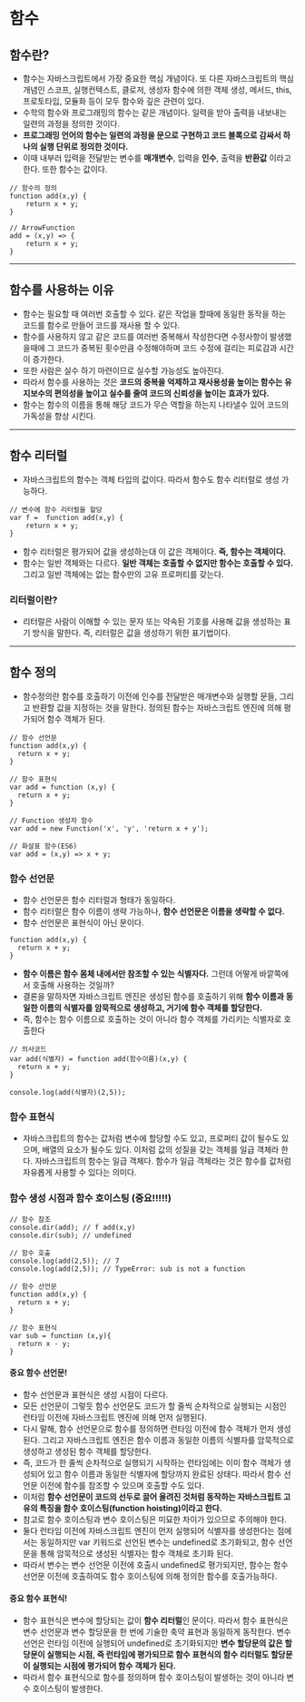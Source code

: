 # 함수

## 함수란?

- 함수는 자바스크립트에서 가장 중요한 핵심 개념이다. 또 다른 자바스크립트의 핵심 개념인
  스코프, 실행컨텍스트, 클로저, 생성자 함수에 의한 객체 생성, 메서드, this, 프로토타입, 모듈화 등이
  모두 함수와 깊은 관련이 있다.
- 수학의 함수와 프로그래밍의 함수는 같은 개념이다. 일력을 받아 출력을 내보내는 일련의 과정을 정의한 것이다.
- **프로그래밍 언어의 함수는 일련의 과정을 문으로 구현하고 코드 블록으로 감싸서 하나의 실행 단위로 정의한 것이다.**
- 이때 내부러 입력을 전달받는 변수를 **매개변수**, 입력을 **인수**, 출력을 **반환값** 이라고 한다. 또한 함수는 값이다.
```
// 함수의 정의
function add(x,y) {
    return x + y;
}

// ArrowFunction
add = (x,y) => {
    return x + y;
}
```
<hr>

## 함수를 사용하는 이유

- 함수는 필요할 때 여러번 호출할 수 있다. 같은 작업을 할때에 동일한 동작을 하는 코드를 함수로 만들어 코드를 재사용 할 수 있다.
- 함수를 사용하지 않고 같은 코드를 여러번 중복해서 작성한다면 수정사항이 발생했을때에 그 코드가 중복된 횟수만큼 수정해야하며
  코드 수정에 걸리는 피로감과 시간이 증가한다.
- 또한 사람은 실수 하기 마련이므로 실수할 가능성도 높아진다.
- 따라서 함수를 사용하는 것은 **코드의 중복을 억제하고 재사용성을 높이는 함수는 유지보수의 편의성을 높이고 실수를 줄여 코드의 신뢰성을 높이는 효과가 있다.**
- 함수는 함수의 이름을 통해 해당 코드가 무슨 역할을 하는지 나타낼수 있어 코드의 가독성을 향상 시킨다.
<hr>

## 함수 리터럴

- 자바스크립트의 함수는 객체 타입의 값이다. 따라서 함수도 함수 리터럴로 생성 가능하다.
```
// 변수에 함수 리터럴을 할당
var f =  function add(x,y) {
    return x + y;
}
```
- 함수 리터럴은 평가되어 값을 생성하는대 이 값은 객체이다. **즉, 함수는 객체이다.**
- 함수는 일반 객체와는 다르다. **일반 객체는 호출할 수 없지만 함수는 호출할 수 있다.** 그리고 일반 객체에는 없는
  함수만의 고유 프로퍼티를 갖는다.

### 리터럴이란?
- 리터럴은 사람이 이해할 수 있는 문자 또는 약속된 기호를 사용해 값을 생성하는 표기 방식을 말한다. 즉, 리터럴은 값을 생성하기
  위한 표기법이다.
<hr>

## 함수 정의

- 함수정의란 함수를 호출하기 이전에 인수를 전달받은 매개변수와 실행할 문들, 그리고 반환할 값을 지정하는 것을 말한다.
  정의된 함수는 자바스크립트 엔진에 의해 평가되어 함수 객체가 된다.
```
// 함수 선언문
function add(x,y) {
  return x + y;
}

// 함수 표현식
var add = function (x,y) {
  return x + y;
}

// Function 생성자 함수
var add = new Function('x', 'y', 'return x + y');

// 화살표 함수(ES6)
var add = (x,y) => x + y;
```
### 함수 선언문

- 함수 선언문은 함수 리터럴과 형태가 동일하다.
- 함수 리터럴은 함수 이름이 생략 가능하나, **함수 선언문은 이름을 생략할 수 없다.**
- 함수 선언문은 표현식이 아닌 문이다.
```
function add(x,y) {
  return x + y;
}
```
- **함수 이름은 함수 몸체 내에서만 참조할 수 있는 식별자다.** 그런데 어떻게 바깥쪽에서 호출해 사용하는 것일까?
- 결론을 말하자면 자바스크립트 엔진은 생성된 함수를 호출하기 위해 **함수 이름과 동일한 이름의 식별자를 암묵적으로 생성하고, 거기에 함수 객체를 할당한다.**
- 즉, 함수는 함수 이름으로 호출하는 것이 아니라 함수 객체를 가리키는 식별자로 호출한다
```
// 의사코드
var add(식별자) = function add(함수이름)(x,y) {
  return x + y;
}

console.log(add(식별자)(2,5));
```

### 함수 표현식

- 자바스크립트의 함수는 값처럼 변수에 할당할 수도 있고, 프로퍼티 값이 될수도 있으며, 배열의 요소가 될수도 있다.
  이처럼 값의 성질을 갖는 객체를 일급 객체라 한다. 자바스크립트의 함수는 일급 객체다. 함수가 일급 객체라는 것은 함수를 값처럼
  자유롭게 사용할 수 있다는 의미다.

### 함수 생성 시점과 함수 호이스팅 (중요!!!!!)

```
// 함수 참조
console.dir(add); // f add(x,y)
console.dir(sub); // undefined

// 함수 호출
console.log(add(2,5)); // 7
console.log(add(2,5)); // TypeError: sub is not a function

// 함수 선언문
function add(x,y) {
  return x + y;
}

// 함수 표현식
var sub = function (x,y){
  return x - y;
}
```
#### 중요 함수 선언문!
- 함수 선언문과 표현식은 생성 시점이 다르다.
- 모든 선언문이 그렇듯 함수 선언문도 코드가 할 줄씩 순차적으로 실행되는 시점인 런타임 이전에 자바스크립트 엔진에 의해
  먼저 실행된다.
- 다시 말해, 함수 선언문으로 함수를 정의하면 런타임 이전에 함수 객체가 먼저 생성된다. 그리고 자바스크립트 엔진은 함수 이름과 동일한
  이름의 식별자를 암묵적으로 생성하고 생성된 함수 객체를 할당한다.
- 즉, 코드가 한 줄씩 순차적으로 실행되기 시작하는 런타임에는 이미 함수 객체가 생성되어 있고 함수 이름과 동일한 식별자에 할당까지 완료된 
  상태다. 따라서 함수 선언문 이전에 함수를 참조할 수 있으며 호출할 수도 있다.
- 이처럼 **함수 선언문이 코드의 선두로 끌어 올려진 것처럼 동작하는 자바스크립트 고유의 특징을 함수 호이스팅(function hoisting)이라고 한다.**
- 참고로 함수 호이스팅과 변수 호이스팅은 미묘한 차이가 있으므로 주의해야 한다.
- 둘다 런타임 이전에 자바스크립트 엔진이 먼저 실행되어 식별자를 생성한다는 점에서는 동일하지만 var 키워드로 선언된 변수는
  undefined로 초기화되고, 함수 선언문을 통해 암묵적으로 생성된 식별자는 함수 객체로 초기화 된다.
- 따라서 변수는 변수 선언문 이전에 호출시 undefined로 평가되지만, 함수는 함수 선언문 이전에 호출하여도 함수 호이스팅에 의해 정의한 함수를 호출가능하다.

#### 중요 함수 표현식!

- 함수 표현식은 변수에 할당되는 값이 **함수 리터럴**인 문이다. 따라서 함수 표현식은 변수 선언문과 변수 할당문을
  한 번에 기술한 축약 표현과 동일하게 동작한다. 변수 선언은 런타임 이전에 실행되어 undefined로 초기화되지만
  **변수 할당문의 값은 할당문이 실행되는 시점, 즉 런타임에 평가되므로 함수 표현식의 함수 리터럴도 할당문이 실행되는 시점에 평가되어 함수 객체가 된다.**
- 따라서 함수 표현식으로 함수를 정의하며 함수 호이스팅이 발생하는 것이 아니라 변수 호이스팅이 발생한다.